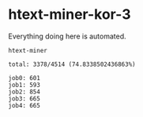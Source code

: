 # htext-miner-kor-3

Everything doing here is automated.

```
htext-miner

total: 3378/4514 (74.8338502436863%)

job0: 601
job1: 593
job2: 854
job3: 665
job4: 665
```